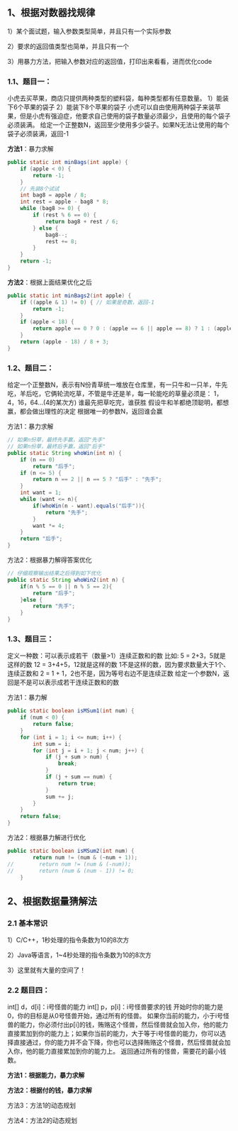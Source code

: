 ## 1、根据对数器找规律

1）某个面试题，输入参数类型简单，并且只有一个实际参数

2）要求的返回值类型也简单，并且只有一个

3）用暴力方法，把输入参数对应的返回值，打印出来看看，进而优化code

### 1.1、题目一：

小虎去买苹果，商店只提供两种类型的塑料袋，每种类型都有任意数量。
1）能装下6个苹果的袋子
2）能装下8个苹果的袋子
小虎可以自由使用两种袋子来装苹果，但是小虎有强迫症，他要求自己使用的袋子数量必须最少，且使用的每个袋子必须装满。
给定一个正整数N，返回至少使用多少袋子。如果N无法让使用的每个袋子必须装满，返回-1

**方法1**：暴力求解

```java
public static int minBags(int apple) {
    if (apple < 0) {
        return -1;
    }
    // 先装8个试试
    int bag8 = apple / 8;
    int rest = apple - bag8 * 8;
    while (bag8 >= 0) {
        if (rest % 6 == 0) {
            return bag8 + rest / 6;
        } else {
            bag8--;
            rest += 8;
        }
    }
    return -1;
}
```

**方法2**：根据上面结果优化之后

```java
public static int minBags2(int apple) {
    if ((apple & 1) != 0) { // 如果是奇数，返回-1
        return -1;
    }
    if (apple < 18) {
        return apple == 0 ? 0 : (apple == 6 || apple == 8) ? 1 : (apple == 12 || apple == 14 || apple == 16) ? 2 : -1;
    }
    return (apple - 18) / 8 + 3;
}
```

### 1.2、题目二：

给定一个正整数N，表示有N份青草统一堆放在仓库里，有一只牛和一只羊，牛先吃，羊后吃，它俩轮流吃草，不管是牛还是羊，每一轮能吃的草量必须是：
1，4，16，64…(4的某次方)
谁最先把草吃完，谁获胜
假设牛和羊都绝顶聪明，都想赢，都会做出理性的决定
根据唯一的参数N，返回谁会赢

方法1：暴力求解

```java
// 如果n份草，最终先手赢，返回"先手"
// 如果n份草，最终后手赢，返回"后手"
public static String whoWin(int n) {
    if (n == 0)
        return "后手";
    if (n <= 5) {
        return n == 2 || n == 5 ? "后手" : "先手";
    }
    int want = 1;
    while (want <= n){
        if(whoWin(n - want).equals("后手")){
            return "先手";
        }
        want *= 4;
    }
    return "后手";
}
```

方法2：根据暴力解得答案优化

```java
// 仔细观察输出结果之后得到如下优化
public static String whoWin2(int n) {
    if(n % 5 == 0 || n % 5 == 2){
        return "后手";
    }else {
        return "先手";
    }
}
```

### 1.3、题目三：

定义一种数：可以表示成若干（数量>1）连续正数和的数
比如:
5 = 2+3，5就是这样的数
12 = 3+4+5，12就是这样的数
1不是这样的数，因为要求数量大于1个、连续正数和
2 = 1 + 1，2也不是，因为等号右边不是连续正数
给定一个参数N，返回是不是可以表示成若干连续正数和的数

方法1：暴力解

```java
public static boolean isMSum1(int num) {
    if (num < 0) {
        return false;
    }
    for (int i = 1; i <= num; i++) {
        int sum = i;
        for (int j = i + 1; j < num; j++) {
            if (j + sum > num) {
                break;
            }
            if (j + sum == num) {
                return true;
            }
            sum += j;
        }
    }
    return false;
}
```

方法2：根据暴力解进行优化

```java
public static boolean isMSum2(int num) {
        return num != (num & (~num + 1));
//        return num != (num & (-num));
//        return (num & (num - 1)) != 0;
    }
```

## 2、根据数据量猜解法

### 2.1 基本常识

1）C/C++，1秒处理的指令条数为10的8次方

2）Java等语言，1~4秒处理的指令条数为10的8次方

3）这里就有大量的空间了！

### 2.2 题目四：

int[] d，d[i]：i号怪兽的能力
int[] p，p[i]：i号怪兽要求的钱
开始时你的能力是0，你的目标是从0号怪兽开始，通过所有的怪兽。
如果你当前的能力，小于i号怪兽的能力，你必须付出p[i]的钱，贿赂这个怪兽，然后怪兽就会加入你，他的能力直接累加到你的能力上；如果你当前的能力，大于等于i号怪兽的能力，你可以选择直接通过，你的能力并不会下降，你也可以选择贿赂这个怪兽，然后怪兽就会加入你，他的能力直接累加到你的能力上。
返回通过所有的怪兽，需要花的最小钱数。

**方法1：根据能力，暴力求解**



**方法2：根据付的钱，暴力求解**



方法3：方法1的动态规划

方法4：方法2的动态规划